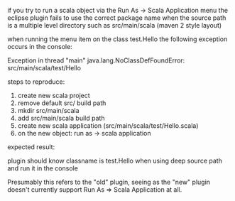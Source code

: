 if you try to run a scala object via the Run As -> Scala Application
menu the eclipse plugin fails to use the correct package name when the
source path is a multiple level directory such as src/main/scala
(maven 2 style layout)

when running the menu item on the class test.Hello the following
exception occurs in the console:

Exception in thread "main" java.lang.NoClassDefFoundError:
src/main/scala/test/Hello



steps to reproduce:


 1. create new scala project
 2. remove default src/ build path
 3. mkdir src/main/scala
 4. add src/main/scala build path
 5. create new scala application (src/main/scala/test/Hello.scala)
 6. on the new object: run as -> scala application

expected result:

plugin should know classname is test.Hello when using deep source path
and run it in the console

Presumably this refers to the "old" plugin, seeing as the "new" plugin doesn't currently support Run As => Scala Application at all.
